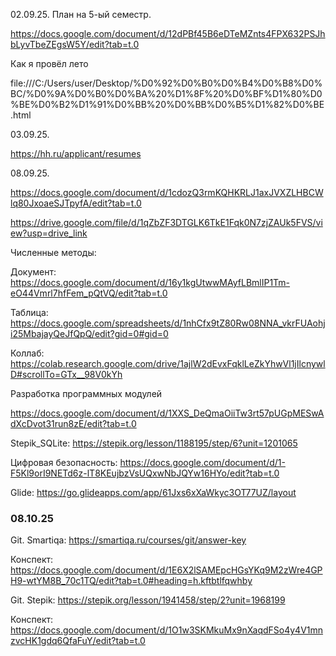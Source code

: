 02.09.25. План на 5-ый семестр.

https://docs.google.com/document/d/12dPBf45B6eDTeMZnts4FPX632PSJhbLyvTbeZEgsW5Y/edit?tab=t.0

Как я провёл лето

file:///C:/Users/user/Desktop/%D0%92%D0%B0%D0%B4%D0%B8%D0%BC/%D0%9A%D0%B0%D0%BA%20%D1%8F%20%D0%BF%D1%80%D0%BE%D0%B2%D1%91%D0%BB%20%D0%BB%D0%B5%D1%82%D0%BE.html

03.09.25.

https://hh.ru/applicant/resumes

08.09.25.

https://docs.google.com/document/d/1cdozQ3rmKQHKRLJ1axJVXZLHBCWlq80JxoaeSJTpyfA/edit?tab=t.0

https://drive.google.com/file/d/1qZbZF3DTGLK6TkE1Fqk0N7zjZAUk5FVS/view?usp=drive_link

Численные методы:

Документ: https://docs.google.com/document/d/16y1kgUtwwMAyfLBmlIP1Tm-eO44Vmrl7hfFem_pQtVQ/edit?tab=t.0

Таблица: https://docs.google.com/spreadsheets/d/1nhCfx9tZ80Rw08NNA_vkrFUAohji25MbajayQeJfQpQ/edit?gid=0#gid=0

Коллаб: https://colab.research.google.com/drive/1ajlW2dEvxFqklLeZkYhwVl1jIlcnywlD#scrollTo=GTx__98V0kYh

Разработка программных модулей

https://docs.google.com/document/d/1XXS_DeQmaOiiTw3rt57pUGpMESwAdXcDvot31run8zE/edit?tab=t.0

Stepik_SQLite: https://stepik.org/lesson/1188195/step/6?unit=1201065

Цифровая безопасность: https://docs.google.com/document/d/1-F5Kl9orI9NETd6z-lT8KEujbzVsUQxwNbJQYw16HYo/edit?tab=t.0

Glide: https://go.glideapps.com/app/61Jxs6xXaWkyc3OT77UZ/layout

### 08.10.25

Git. Smartiqa: https://smartiqa.ru/courses/git/answer-key

Конспект: https://docs.google.com/document/d/1E6X2lSAMEpcHGsYKq9M2zWre4GPH9-wtYM8B_70c1TQ/edit?tab=t.0#heading=h.kftbtlfqwhby

Git. Stepik: https://stepik.org/lesson/1941458/step/2?unit=1968199

Конспект: https://docs.google.com/document/d/1O1w3SKMkuMx9nXaqdFSo4y4V1mnzvcHK1gdq6QfaFuY/edit?tab=t.0
